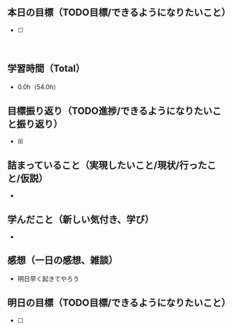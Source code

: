 ## 本日の目標（TODO目標/できるようになりたいこと）
- [ ]
　
## 学習時間（Total）
- 0.0h（54.0h）

## 目標振り返り（TODO進捗/できるようになりたいこと振り返り）
- [x]

##  詰まっていること（実現したいこと/現状/行ったこと/仮説）
-

## 学んだこと（新しい気付き、学び）
-

## 感想（一日の感想、雑談）
- 明日早く起きてやろう

## 明日の目標（TODO目標/できるようになりたいこと）
- [ ]
